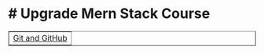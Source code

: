 <!DOCTYPE html>
<html lang="en">
<head>
    <meta charset="UTF-8">
    <meta name="viewport" content="width=device-width, initial-scale=1.0">
    <title>Upgrade Course</title>
</head>
<body>
    <h1># Upgrade Mern Stack Course</h1>
    <table style="width: 100%;" border="1">
        <tr>
            <td>
                <a href="git-github/index.html">Git and GitHub</a>
            </td>
        </tr>
    </table>

</body>
</html>